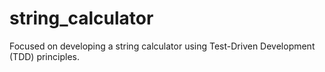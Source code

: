 # string_calculator
Focused on developing a string calculator using Test-Driven Development (TDD) principles.
